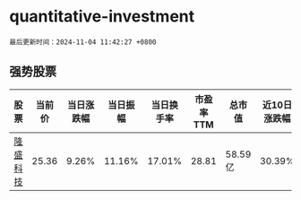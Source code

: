 # quantitative-investment

`最后更新时间：2024-11-04 11:42:27 +0800`

## 强势股票

|股票|当前价|当日涨跌幅|当日振幅|当日换手率|市盈率TTM|总市值|近10日涨跌幅|
|----|----|----|----|----|----|----|----|
|[隆盛科技](https://xueqiu.com/S/SZ300680)|25.36|9.26%|11.16%|17.01%|28.81|58.59亿|30.39%|
